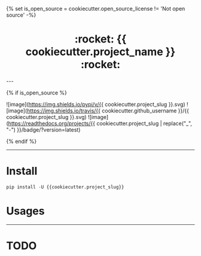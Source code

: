 {% set is_open_source = cookiecutter.open_source_license != 'Not open source' -%}

<h1 align = "center">:rocket: {{ cookiecutter.project_name }} :rocket:</h1>
---

{% if is_open_source %}

![image](https://img.shields.io/pypi/v/{{ cookiecutter.project_slug }}.svg)
![image](https://img.shields.io/travis/{{ cookiecutter.github_username }}/{{ cookiecutter.project_slug }}.svg)
![image](https://readthedocs.org/projects/{{ cookiecutter.project_slug | replace("_", "-") }}/badge/?version=latest)

{% endif %}

---
# Install
```python
pip install -U {{cookiecutter.project_slug}}
```

# Usages

---
# TODO
